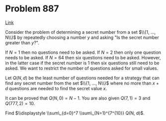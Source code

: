 # Problem 887

[Link](https://projecteuler.net/problem=887)

Consider the problem of determining a secret number from a set $\\{1, ..., N\\}$ by repeatedly choosing a number $y$ and asking "Is the secret number greater than $y$?".

If $N=1$ then no questions need to be asked. If $N=2$ then only one question needs to be asked. If $N=64$ then six questions need to be asked. However, in the latter case if the secret number is $1$ then six questions still need to be asked. We want to restrict the number of questions asked for small values.

Let $Q(N, d)$ be the least number of questions needed for a strategy that can find any secret number from the set $\\{1, ..., N\\}$ where no more than $x + d$ questions are needed to find the secret value $x$.

It can be proved that $Q(N, 0) = N - 1$. You are also given $Q(7, 1) = 3$ and $Q(777, 2) = 10$.

Find $\\displaystyle \\sum\_{d=0}^7 \\sum\_{N=1}^{7^{10}} Q(N, d)$.